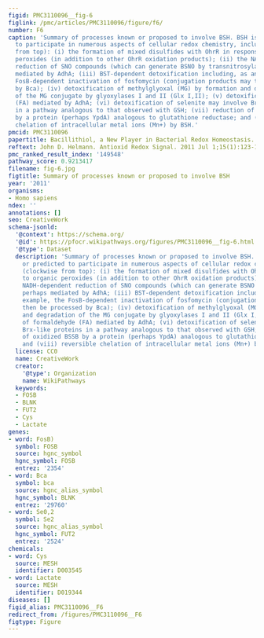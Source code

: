 ```yaml
---
figid: PMC3110096__fig-6
figlink: /pmc/articles/PMC3110096/figure/f6/
number: F6
caption: 'Summary of processes known or proposed to involve BSH. BSH is known or predicted
  to participate in numerous aspects of cellular redox chemistry, including (clockwise
  from top): (i) the formation of mixed disulfides with OhrR in response to organic
  peroxides (in addition to other OhrR oxidation products); (ii) the NADH-dependent
  reduction of SNO compounds (which can generate BSNO by transnitrosylation), perhaps
  mediated by AdhA; (iii) BST-dependent detoxification including, as an example, the
  FosB-dependent inactivation of fosfomycin (conjugation products may then be processed
  by Bca); (iv) detoxification of methylglyoxal (MG) by formation and degradation
  of the MG conjugate by glyoxylases I and II (Glx I,II); (v) detoxification of formaldehyde
  (FA) mediated by AdhA; (vi) detoxification of selenite may involve Brx-like proteins
  in a pathway analogous to that observed with GSH; (vii) reduction of oxidized BSSB
  by a protein (perhaps YpdA) analogous to glutathione reductase; and (viii) reversible
  chelation of intracellular metal ions (Mn+) by BSH.'
pmcid: PMC3110096
papertitle: Bacillithiol, a New Player in Bacterial Redox Homeostasis.
reftext: John D. Helmann. Antioxid Redox Signal. 2011 Jul 1;15(1):123-133.
pmc_ranked_result_index: '149548'
pathway_score: 0.9213417
filename: fig-6.jpg
figtitle: Summary of processes known or proposed to involve BSH
year: '2011'
organisms:
- Homo sapiens
ndex: ''
annotations: []
seo: CreativeWork
schema-jsonld:
  '@context': https://schema.org/
  '@id': https://pfocr.wikipathways.org/figures/PMC3110096__fig-6.html
  '@type': Dataset
  description: 'Summary of processes known or proposed to involve BSH. BSH is known
    or predicted to participate in numerous aspects of cellular redox chemistry, including
    (clockwise from top): (i) the formation of mixed disulfides with OhrR in response
    to organic peroxides (in addition to other OhrR oxidation products); (ii) the
    NADH-dependent reduction of SNO compounds (which can generate BSNO by transnitrosylation),
    perhaps mediated by AdhA; (iii) BST-dependent detoxification including, as an
    example, the FosB-dependent inactivation of fosfomycin (conjugation products may
    then be processed by Bca); (iv) detoxification of methylglyoxal (MG) by formation
    and degradation of the MG conjugate by glyoxylases I and II (Glx I,II); (v) detoxification
    of formaldehyde (FA) mediated by AdhA; (vi) detoxification of selenite may involve
    Brx-like proteins in a pathway analogous to that observed with GSH; (vii) reduction
    of oxidized BSSB by a protein (perhaps YpdA) analogous to glutathione reductase;
    and (viii) reversible chelation of intracellular metal ions (Mn+) by BSH.'
  license: CC0
  name: CreativeWork
  creator:
    '@type': Organization
    name: WikiPathways
  keywords:
  - FOSB
  - BLNK
  - FUT2
  - Cys
  - Lactate
genes:
- word: FosB)
  symbol: FOSB
  source: hgnc_symbol
  hgnc_symbol: FOSB
  entrez: '2354'
- word: Bca
  symbol: bca
  source: hgnc_alias_symbol
  hgnc_symbol: BLNK
  entrez: '29760'
- word: Se0,2
  symbol: Se2
  source: hgnc_alias_symbol
  hgnc_symbol: FUT2
  entrez: '2524'
chemicals:
- word: Cys
  source: MESH
  identifier: D003545
- word: Lactate
  source: MESH
  identifier: D019344
diseases: []
figid_alias: PMC3110096__F6
redirect_from: /figures/PMC3110096__F6
figtype: Figure
---
```

